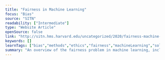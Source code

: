 ```yaml
---
title: "Fairness in Machine Learning"
focus: "Bias"
source: "SITN"
readability: ["Intermediate"]
type: "Website Article"
openSource: false
link: "http://sitn.hms.harvard.edu/uncategorized/2020/fairness-machine-learning/"
keywords: []
learnTags: ["bias","methods","ethics","fairness","machineLearning","solution"]
summary: "An overview of the fairness problem in machine learning, including the cause of unfairness and possible solutions. "
---
```

